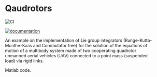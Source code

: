 # Qaudrotors

![CI](https://github.com/LeoneAndrea/Quadrotors/workflows/CI/badge.svg)

[![documentation](https://img.shields.io/badge/docs-passing-<COLOR>.svg)](https://LeoneAndrea.github.io/Quadrotors/)

An example on the implementation of Lie group integrators (Runge-Kutta-Munthe-Kaas and Commutator free) for the solution of the equations of motion of a multibody system made of two cooperating quadrotor unmanned aerial vehicles (UAV) connected to a point mass (suspended load) via rigid links.

Matlab code.
